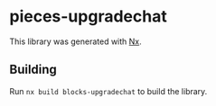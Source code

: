 # pieces-upgradechat

This library was generated with [Nx](https://nx.dev).

## Building

Run `nx build blocks-upgradechat` to build the library.
